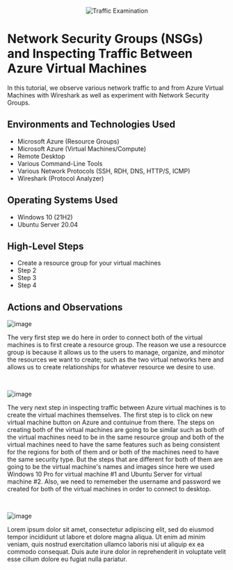 <p align="center">
<img src="https://i.imgur.com/Ua7udoS.png" alt="Traffic Examination"/>
</p>

<h1>Network Security Groups (NSGs) and Inspecting Traffic Between Azure Virtual Machines</h1>
In this tutorial, we observe various network traffic to and from Azure Virtual Machines with Wireshark as well as experiment with Network Security Groups. <br />


<h2>Environments and Technologies Used</h2>

- Microsoft Azure (Resource Groups)
- Microsoft Azure (Virtual Machines/Compute)
- Remote Desktop
- Various Command-Line Tools
- Various Network Protocols (SSH, RDH, DNS, HTTP/S, ICMP)
- Wireshark (Protocol Analyzer)

<h2>Operating Systems Used </h2>

- Windows 10 (21H2)
- Ubuntu Server 20.04

<h2>High-Level Steps</h2>

- Create a resource group for your virtual machines
- Step 2
- Step 3
- Step 4

<h2>Actions and Observations</h2>

<p>
</p>
<p>
  
 ![image](https://github.com/amoh2487/azure-network-protocols/assets/148664179/41f2f143-23b4-426a-8bc2-79cf5e336d6a)


The very first step we do here in order to connect both of the virtual machines is to first create a resource group. The reason we use a resourcce group is because it allows us to the users to manage, organize, and minotor the resources we want to create; such as the two virtual networks here and allows us to create relationships for whatever resource we desire to use.
</p>
<br />

<p>
</p>
<p>

![image](https://github.com/amoh2487/azure-network-protocols/assets/148664179/80dc7063-2a9c-40ba-904e-2ceb1276ad93)


The very next step in inspecting traffic between Azure virtual machines is to create the virtual machines themselves. The first step is to click on new virtual machine button on Azure and contuinue from there. The steps on creating both of the virtual machines are going to be similar such as both of the virtual machines need to be in the same resource group and both of the virtual machines need to have the same features such as being consistent for the regions for both of them and or both of the machines need to have the same security type. But the steps that are different for both of them are going to be the virtual machine's names and images since here we used Windows 10 Pro for virtual machine #1 and Ubuntu Server for virtual machine #2. Also, we need to rememeber the username and password we created for both of the virtual machines in order to connect to desktop.
</p>
<br />

<p>
</p>
<p>

![image](https://github.com/amoh2487/azure-network-protocols/assets/148664179/8605926a-86f9-4673-b927-840cf2234814)


Lorem ipsum dolor sit amet, consectetur adipiscing elit, sed do eiusmod tempor incididunt ut labore et dolore magna aliqua. Ut enim ad minim veniam, quis nostrud exercitation ullamco laboris nisi ut aliquip ex ea commodo consequat. Duis aute irure dolor in reprehenderit in voluptate velit esse cillum dolore eu fugiat nulla pariatur.
</p>
<br />
